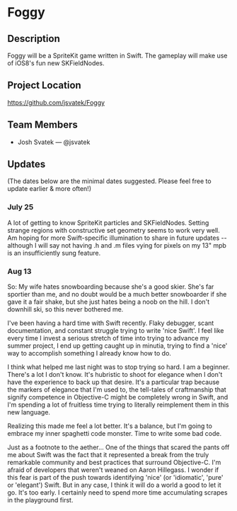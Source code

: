 # Foggy

## Description

Foggy will be a SpriteKit game written in Swift. The gameplay will make use of iOS8's fun new SKFieldNodes.

## Project Location

https://github.com/jsvatek/Foggy

## Team Members

- Josh Svatek — @jsvatek

## Updates

(The dates below are the minimal dates suggested. Please feel free to update earlier & more often!)

### July 25

A lot of getting to know SpriteKit particles and SKFieldNodes. Setting strange regions with constructive set geometry seems to work very well. Am hoping for more Swift-specific illumination to share in future updates -- although I will say not having .h and .m files vying for pixels on my 13" mpb is an insufficiently sung feature.

### Aug 13

So: My wife hates snowboarding because she's a good skier. She's far sportier than me, and no doubt would be a much better snowboarder if she gave it a fair shake, but she just hates being a noob on the hill. I don't downhill ski, so this never bothered me.

I've been having a hard time with Swift recently. Flaky debugger, scant documentation, and constant struggle trying to write 'nice Swift'. I feel like every time I invest a serious stretch of time into trying to advance my summer project, I end up getting caught up in minutia, trying to find a 'nice' way to accomplish something I already know how to do. 

I think what helped me last night was to stop trying so hard. I am a beginner. There's a lot I don't know. It's hubristic to shoot for elegance when I don't have the experience to back up that desire. It's a particular trap because the markers of elegance that I'm used to, the tell-tales of craftmanship that signify competence in Objective-C might be completely wrong in Swift, and I'm spending a lot of fruitless time trying to literally reimplement them in this new language.

Realizing this made me feel a lot better. It's a balance, but I'm going to embrace my inner spaghetti code monster. Time to write some bad code.

Just as a footnote to the aether... One of the things that scared the pants off me about Swift was the fact that it represented a break from the truly remarkable community and best practices that surround Objective-C. I'm afraid of developers that weren't weaned on Aaron Hillegass. I wonder if this fear is part of the push towards identifying 'nice' (or 'idiomatic', 'pure' or 'elegant') Swift. But in any case, I think it will do a world a good to let it go. It's too early. I certainly need to spend more time accumulating scrapes in the playground first.
